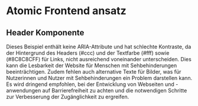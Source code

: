 # Atomic Frontend ansatz


## Header Komponente
Dieses Beispiel enthält keine ARIA-Attribute und hat schlechte Kontraste, 
da der Hintergrund des Headers (#ccc) und der Textfarbe (#fff) sowie (#8C8C8CFF) für Links, nicht 
ausreichend voneinander unterscheiden. 
Dies kann die Lesbarkeit der Website für Menschen mit Sehbehinderungen 
beeinträchtigen. 
Zudem fehlen auch alternative Texte für Bilder, was für 
Nutzerinnen und Nutzer mit Sehbehinderungen ein Problem darstellen kann. 
Es wird dringend empfohlen, bei der Entwicklung von Webseiten und -anwendungen 
auf Barrierefreiheit zu achten und die notwendigen Schritte zur 
Verbesserung der Zugänglichkeit zu ergreifen.

